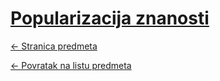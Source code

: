 # [Popularizacija znanosti](https://www.github.com/studosi-fer/POPZNA)
[<- Stranica predmeta](https://www.fer.unizg.hr/predmet/popzna)

[<- Povratak na listu predmeta](https://www.github.com/studosi/FER)